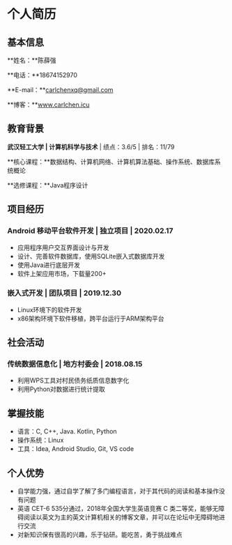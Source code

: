 
# 个人简历

## 基本信息

**姓名：**陈薛强

**电话：**18674152970

**E-mail：**carlchenxq@gmail.com

**博客：**www.carlchen.icu

## 教育背景

**武汉轻工大学 | 计算机科学与技术** | 绩点：3.6/5 | 排名：11/79

**核心课程：**数据结构、计算机网络、计算机算法基础、操作系统、数据库系统概论

**选修课程：**Java程序设计

## 项目经历

### **Android 移动平台软件开发** | 独立项目 | 2020.02.17

* 应用程序用户交互界面设计与开发
* 设计、完善软件数据库，使用SQLite嵌入式数据库开发
* 使用Java进行底层开发
* 软件上架应用市场，下载量200+

### 嵌入式开发 | 团队项目 | 2019.12.30

* Linux环境下的软件开发
* x86架构环境下软件移植，跨平台运行于ARM架构平台

## 社会活动

### 传统数据信息化 | 地方村委会 | 2018.08.15

* 利用WPS工具对村民债务纸质信息数字化
* 利用Python对数据进行统计提取

## 掌握技能

* 语言：C, C++, Java. Kotlin, Python
* 操作系统：Linux
* 工具：Idea, Android Studio, Git, VS code

## 个人优势

* 自学能力强，通过自学了解了多门编程语言，对于其代码的阅读和基本操作没有问题
* 英语 CET-6 535分通过，2018年全国大学生英语竞赛 C 类二等奖，能够无障碍阅读以英文为主的英文计算机相关的博客文章，并可以在论坛中无障碍地进行交流
* 对新知识保有很高的兴趣，乐于钻研。能吃苦，勇于挑战难点

